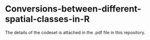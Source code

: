 # Conversions-between-different-spatial-classes-in-R

The details of the codeset is attached in the .pdf file in this repository.
